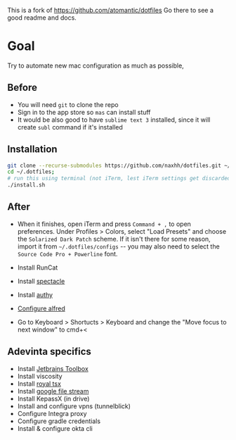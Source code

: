 This is a fork of https://github.com/atomantic/dotfiles
Go there to see a good readme and docs.

# Goal

Try to automate new mac configuration as much as possible,

## Before

* You will need `git` to clone the repo
* Sign in to the app store so `mas` can install stuff
* It would be also good to have `sublime text 3` installed, since it will create `subl` command if it's installed

## Installation

```bash
git clone --recurse-submodules https://github.com/naxhh/dotfiles.git ~/.dotfiles
cd ~/.dotfiles;
# run this using terminal (not iTerm, lest iTerm settings get discarded on exit)
./install.sh
```

## After

* When it finishes, open iTerm and press `Command + ,` to open preferences. Under Profiles > Colors, select "Load Presets" and choose the `Solarized Dark Patch` scheme. If it isn't there for some reason, import it from `~/.dotfiles/configs` -- you may also need to select the `Source Code Pro + Powerline` font.

* Install RunCat
* Install [spectacle](https://www.spectacleapp.com/)
* Install [authy](https://authy.com/download/)
* [Configure alfred](https://www.alfredapp.com/help/troubleshooting/cmd-space/)
* Go to Keyboard > Shortucts > Keyboard and change the "Move focus to next window" to cmd+<

## Adevinta specifics

* Install [Jetbrains Toolbox](https://www.jetbrains.com/toolbox/)
* Install viscosity
* Install [royal tsx](https://www.royalapplications.com/ts/mac/download)
* Install [google file stream](https://support.google.com/drive/answer/7329379)
* Install KepassX (in drive)
* Install and configure vpns (tunnelblick)
* Configure Integra proxy
* Configure gradle credentials
* Install & configure okta cli
